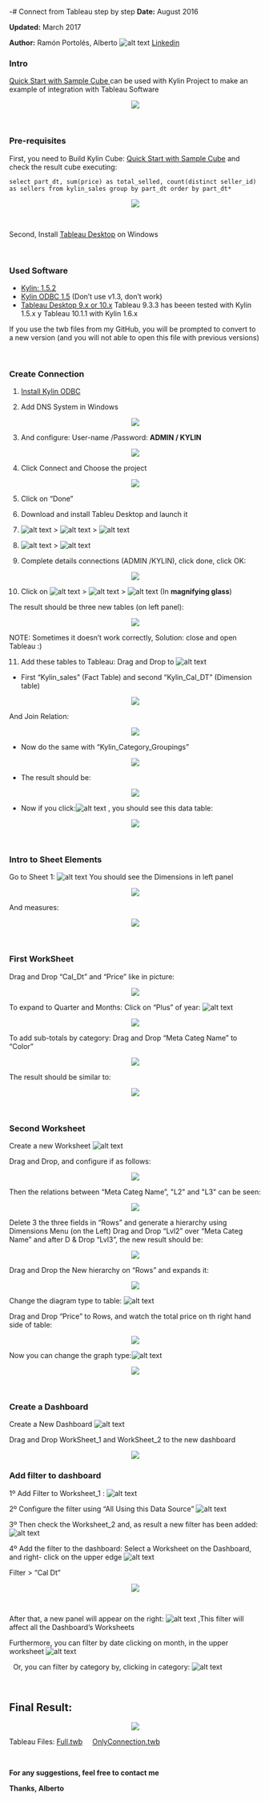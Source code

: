 -# Connect from Tableau step by step
**Date:** August 2016

**Updated:** March 2017

**Author:** Ramón Portolés, Alberto  ![alt text](./Images/00.png)   [Linkedin](https://www.linkedin.com/in/alberto-ramon-portoles-a02b523b "My Linkedin")  		

### Intro
[Quick Start with Sample Cube ](http://kylin.apache.org/docs15/tutorial/kylin_sample.html "Build Instructions") can be used with Kylin Project to make an example of integration with Tableau Software

<p align="center">
  <img src=./Images/50.png />
</p>

&nbsp;
&nbsp;
### Pre-requisites
First, you need to Build Kylin Cube: [Quick Start with Sample Cube](http://kylin.apache.org/docs15/tutorial/kylin_sample.html "Build Instructions") and check the result cube executing:

    select part_dt, sum(price) as total_selled, count(distinct seller_id) as sellers from kylin_sales group by part_dt order by part_dt*

<p align="center">
  <img src=./Images/48.png />
</p>
&nbsp;

Second, Install [Tableau Desktop](http://www.tableau.com/products/desktop/download "Download") on Windows

&nbsp;
&nbsp;
### Used Software
+ [Kylin: 1.5.2](http://kylin.apache.org/download/ "Download")
+ [Kylin ODBC 1.5](http://kylin.apache.org/docs15/tutorial/odbc.html "Download") (Don’t use v1.3, don’t work)
+ [Tableau Desktop 9.x or 10.x](http://www.tableau.com/products/desktop/download "Download") Tableau 9.3.3 has beeen tested with Kylin 1.5.x y Tableau 10.1.1 with Kylin 1.6.x

If you use the twb files from my GitHub, you will be prompted to convert to a new version (and you will not able to open this file with previous versions)

&nbsp;
&nbsp;
### Create Connection
1. [Install Kylin ODBC](http://kylin.apache.org/docs15/tutorial/odbc.html "Install")

2. Add DNS System in Windows
<p align="center">
  <img src=./Images/01.png />
</p>

3. And configure: User-name /Password: **ADMIN / KYLIN**
<p align="center">
  <img src=./Images/02.png />
</p>

4. Click Connect and Choose the project
<p align="center">
  <img src=./Images/03.png />
</p>

5. Click on “Done”

6. Download and install Tableu Desktop  and launch it

7. ![alt text](./Images/04.png) > ![alt text](./Images/05.png) > ![alt text](./Images/06.png)

8. ![alt text](./Images/07.png) > ![alt text](./Images/08.png)

9. Complete details connections (ADMIN /KYLIN), click done, click OK:
<p align="center">
  <img src=./Images/09.png />
</p>

10. Click on ![alt text](./Images/10.png) > ![alt text](./Images/11.png) > ![alt text](./Images/12.png) (In **magnifying glass**)

The result should be three new tables (on left panel):
<p align="center">
  <img src=./Images/13.png />
</p>

NOTE: Sometimes it doesn’t work correctly, Solution: close and open Tableau  :)

11. Add these tables to Tableau: Drag and Drop to ![alt text](./Images/14.png)

* First “Kylin_sales” (Fact Table) and second “Kylin_Cal_DT” (Dimension table)
<p align="center">
  <img src=./Images/15.png />
</p>

And Join Relation:
<p align="center">
  <img src=./Images/16.png />
</p>

* Now do the same with “Kylin_Category_Groupings”
<p align="center">
  <img src=./Images/17.png />
</p>

* The result should be:
<p align="center">
  <img src=./Images/18.png />
</p>


* Now if you click:![alt text](./Images/19.png) , you should see this data table:
<p align="center">
  <img src=./Images/20.png />
</p>

&nbsp;
&nbsp;
### Intro to Sheet Elements
Go to Sheet 1: ![alt text](./Images/21.png)
You should see the Dimensions in left panel
<p align="center">
  <img src=./Images/22.png />
</p>

And measures:
<p align="center">
  <img src=./Images/23.png />
</p>

&nbsp;
&nbsp;
### First WorkSheet
Drag and Drop “Cal_Dt” and “Price” like in picture:
<p align="center">
  <img src=./Images/24.png />
</p>

To expand to Quarter and Months: Click on “Plus” of year: ![alt text](./Images/25.png)
<p align="center">
  <img src=./Images/26.png />
</p>

To add sub-totals  by category: Drag and Drop “Meta Categ Name” to “Color”
<p align="center">
  <img src=./Images/27.png />
</p>

The result should be similar to:
<p align="center">
  <img src=./Images/28.png />
</p>

&nbsp;
&nbsp;
### Second Worksheet
Create a new Worksheet ![alt text](./Images/29.png)

Drag and Drop, and configure if as follows:
<p align="center">
  <img src=./Images/30.png />
</p>

Then the relations between  “Meta Categ Name”,  "L2" and "L3" can be seen:
<p align="center">
  <img src=./Images/31.png />
</p>

Delete 3 the three fields in “Rows” and generate a hierarchy using Dimensions Menu (on the Left) Drag and Drop “Lvl2” over “Meta Categ Name” and after D & Drop “Lvl3”, the new result should be:
<p align="center">
  <img src=./Images/32.png />
</p>

Drag and Drop the New hierarchy on “Rows” and expands it:
<p align="center">
  <img src=./Images/33.png />
</p>

Change the diagram type to table: ![alt text](./Images/34.png)

Drag and Drop “Price” to Rows, and watch the total price on th right hand side of table:
<p align="center">
  <img src=./Images/35.png />
</p>

Now you can change the graph type:![alt text](./Images/36.png)
<p align="center">
  <img src=./Images/37.png />
</p>


&nbsp;
&nbsp;
### Create a Dashboard
Create a New Dashboard ![alt text](./Images/38.png)

Drag and Drop WorkSheet_1 and WorkSheet_2 to the new dashboard
<p align="center">
  <img src=./Images/39.png />
</p>


### Add filter to dashboard
1º Add Filter to Worksheet_1 : ![alt text](./Images/40.png)

2º Configure the filter using “All Using this Data Source” ![alt text](./Images/41.png)

3º Then check the Worksheet_2 and, as result a new filter has been added: ![alt text](./Images/42.png)

4º Add the filter to the dashboard: Select a Worksheet on the Dashboard, and right- click on the upper edge ![alt text](./Images/43.png)

Filter > “Cal Dt”
<p align="center">
  <img src=./Images/44.png />
</p>
&nbsp;

After that, a new  panel will appear on the right: ![alt text](./Images/45.png) ,This filter will affect  all the Dashboard’s Worksheets

Furthermore, you can filter by date clicking on month, in the upper worksheet ![alt text](./Images/46.png)

&nbsp;
Or, you can filter by category by, clicking in category: ![alt text](./Images/47.png)

&nbsp;
&nbsp;
## Final Result:
<p align="center">
  <img src=./Images/49.png />
</p>

Tableau Files: [Full.twb](https://github.com/albertoRamon/Kylin/blob/master/KylinWithTableau/Full.twb "Download Full Example") &nbsp;&nbsp;&nbsp;
 [OnlyConnection.twb](https://github.com/albertoRamon/Kylin/blob/master/KylinWithTableau/OnlyConnection.twb "Download with only Connection")

&nbsp;
&nbsp;

**__For any suggestions, feel free to contact me__**

**__Thanks, Alberto__**




